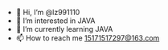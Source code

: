 - 👋 Hi, I’m @lz991110
- 👀 I’m interested in JAVA
- 🌱 I’m currently learning JAVA
- 📫 How to reach me 15171517297@163.com

<!---
lz991110/lz991110 is a ✨ special ✨ repository because its `README.md` (this file) appears on your GitHub profile.
You can click the Preview link to take a look at your changes.
--->
